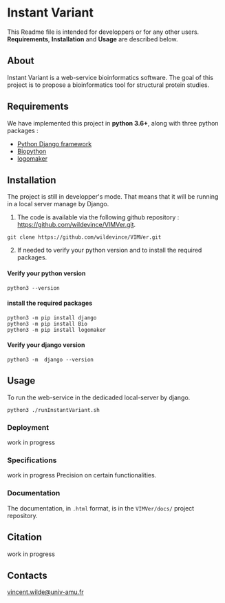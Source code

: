 # Instant Variant

This Readme file is intended for developpers or for any other users.
**Requirements**, **Installation** and **Usage** are described below.

## About ##

Instant Variant is a web-service bioinformatics software.
The goal of this project is to propose a bioinformatics tool for structural protein studies.


## Requirements

We have implemented this project in **python 3.6+**, along with three python packages :

* [Python Django framework](https://www.djangoproject.com/)
* [Biopython](https://www.djangoproject.com/)
* [logomaker](https://logomaker.readthedocs.io/en/latest/)


## Installation

The project is still in developper's mode. That means that it will be running in a local server manage by Django.

1. The code is available via the following github repository : https://github.com/wildevince/VIMVer.git.
```
git clone https://github.com/wildevince/VIMVer.git
```

2. If needed to verify your python version and to install the required packages.

#### Verify your python version ####
```
python3 --version
```

#### install the required packages ####
```
python3 -m pip install django
python3 -m pip install Bio
python3 -m pip install logomaker
```

#### Verify your django version ####
```
python3 -m  django --version
```

## Usage

To run the web-service in the dedicaded local-server by django.
```
python3 ./runInstantVariant.sh
```

###


### Deployment
work in progress


### Specifications
work in progress
Precision on certain functionalities.


### Documentation

The documentation, in `.html` format, is in the `VIMVer/docs/` project repository.


## Citation
work in progress


## Contacts
vincent.wilde@univ-amu.fr

